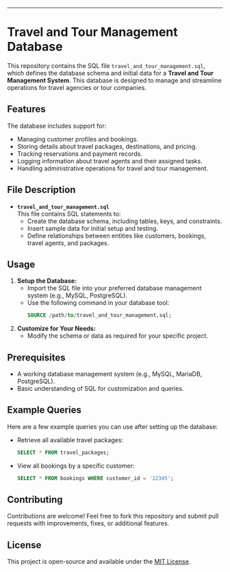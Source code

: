 ---

# Travel and Tour Management Database

This repository contains the SQL file `travel_and_tour_management.sql`, which defines the database schema and initial data for a **Travel and Tour Management System**. This database is designed to manage and streamline operations for travel agencies or tour companies.

## Features

The database includes support for:
- Managing customer profiles and bookings.
- Storing details about travel packages, destinations, and pricing.
- Tracking reservations and payment records.
- Logging information about travel agents and their assigned tasks.
- Handling administrative operations for travel and tour management.

## File Description

- **`travel_and_tour_management.sql`**  
  This file contains SQL statements to:
  - Create the database schema, including tables, keys, and constraints.
  - Insert sample data for initial setup and testing.
  - Define relationships between entities like customers, bookings, travel agents, and packages.

## Usage

1. **Setup the Database:**
   - Import the SQL file into your preferred database management system (e.g., MySQL, PostgreSQL).
   - Use the following command in your database tool:
     ```sql
     SOURCE /path/to/travel_and_tour_management.sql;
     ```
2. **Customize for Your Needs:**
   - Modify the schema or data as required for your specific project.

## Prerequisites

- A working database management system (e.g., MySQL, MariaDB, PostgreSQL).
- Basic understanding of SQL for customization and queries.

## Example Queries

Here are a few example queries you can use after setting up the database:

- Retrieve all available travel packages:
  ```sql
  SELECT * FROM travel_packages;
  ```
- View all bookings by a specific customer:
  ```sql
  SELECT * FROM bookings WHERE customer_id = '12345';
  ```

## Contributing

Contributions are welcome! Feel free to fork this repository and submit pull requests with improvements, fixes, or additional features.

## License

This project is open-source and available under the [MIT License](LICENSE).

